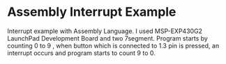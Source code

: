 <h1> Assembly Interrupt Example </h1>

<p>Interrupt example with Assembly Language. I used MSP-EXP430G2 LaunchPad Development Board and two 7segment. Program starts by counting 0 to 9 , when button which is connected to 1.3 pin is pressed, an interrupt occurs and program starts to count 9 to 0.</p>
